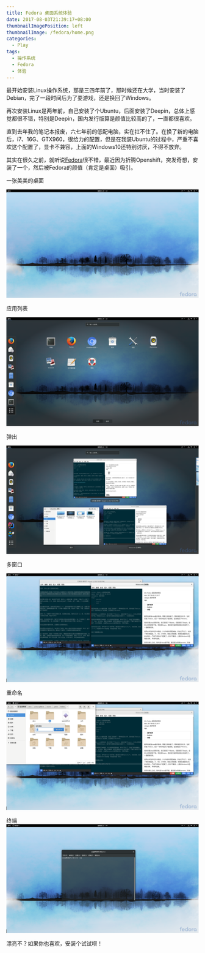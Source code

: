```yaml
---
title: Fedora 桌面系统体验
date: 2017-08-03T21:39:17+08:00
thumbnailImagePosition: left
thumbnailImage: /fedora/home.png
categories: 
  - Play
tags:
  - 操作系统
  - Fedora
  - 体验
---
```


最开始安装Linux操作系统，那是三四年前了，那时候还在大学，当时安装了Debian，完了一段时间后为了耍游戏，还是换回了Windows。
<!--more-->

再次安装Linux是两年前，自己安装了个Ubuntu，后面安装了Deepin，总体上感觉都很不错，特别是Deepin，国内发行版算是颜值比较高的了，一直都很喜欢。

直到去年我的笔记本报废，六七年前的低配电脑，实在扛不住了。在换了新的电脑后，i7、16G、GTX960，很给力的配置，但是在我装Ubuntu的过程中，严重不喜欢这个配置了，显卡不兼容，上面的Windows10还特别讨厌，不得不放弃。

其实在很久之前，就听说[Fedora](https://getfedora.org/)很不错，最近因为折腾Openshift，突发奇想，安装了一个，然后被Fedora的颜值（肯定是桌面）吸引。

一张美美的桌面

![](/fedora/home.png)

应用列表

![](/fedora/apps.png)

弹出

![](/fedora/super.png)

多窗口

![](/fedora/edit.png)

重命名

![](/fedora/rename.png)

终端
![](/fedora/terminal.png)

漂亮不？如果你也喜欢，安装个试试呗！